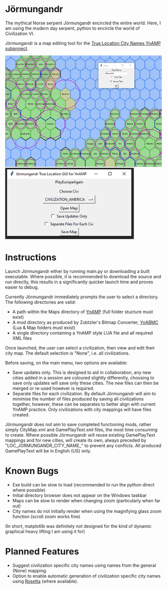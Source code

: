 # Jörmungandr
The mythical Norse serpent Jörmungandr encircled the entire world. Here, I am using the modern day serpent, python to encircle the world of Civilization VI.

Jörmungandr is a map editing tool for the [True Location City Names YnAMP subproject](https://forums.civfanatics.com/threads/ynamp-sub-project-true-location-corresponding-city-names.605960/).

![Jormungandr Example](screenshots/Jormungandr_eg.PNG?raw=true "Jormungandr Example")
![Jormungandr Menu](screenshots/Jormungandr_menu_v1.PNG?raw=true "Jormungandr Menu")

# Instructions
Launch Jörmungandr either by running main.py or downloading a built executable. Where possible, it is recommended to download the source and run directly, this results in a significantly quicker launch time and proves easier to debug.

Currently Jörmungandr immediately prompts the user to select a directory. The following directories are valid:
- A path within the Maps directory of [YnAMP](https://github.com/Gedemon/Civ6-YnAMP/tree/master/Maps) (full folder stucture must exist)
- A mod directory as produced by Zobtzler's Bitmap Converter, [YnABMC](https://github.com/Zobtzler/YnABMC) (Lua & Map folders must exist)
- A single directory containing a YnAMP style LUA file and all required XML files

Once launched, the user can select a civilization, then view and edit their city map. The default selection is "None", i.e. all civilizations.

Before saving, on the main menu, two options are available:
- Save updates only. This is designed to aid in collaboration, any new cities added in a session are coloured slightly differently, choosing to save only updates will save only these cities. The new files can then be merged or re-used however is required.
- Separate files for each civilization. By default Jörmungandr will aim to minimise the number of files produced by saving all civilizations together, however, these can be separates to better align with current YnAMP practice. Only civilizations with city mappings will have files created.

Jörmungandr does not aim to save completed functioning mods, rather simply CityMap.xml and GamePlayText.xml files, the most time consuming to create. Where possible Jörmungandr will reuse existing GamePlayText mappings and for new cities, will create its own, always preceded by "LOC_JORMUNGANDR_CITY_NAME_" to prevent any conflicts. All produced GamePlayText will be in English (US) only.

# Known Bugs
- Exe build can be slow to load (recommended to run the python direct where possible)
- Initial directory browser does not appear on the Windows taskbar
- Maps can be slow to render when changing zoom (particularly when far out)
- City names do not initially render when using the magnifying glass zoom function (scroll zoom works fine)

(In short, matplotlib was definitely not designed for the kind of dynamic graphical heavy lifting I am using it for)

# Planned Features
- Suggest civilization specific city names using names from the general (None) mapping.
- Option to enable automatic generation of civilization specific city names using [Rosetta](https://forums.civfanatics.com/threads/rosetta-dynamic-city-names.623102/) (where available).
